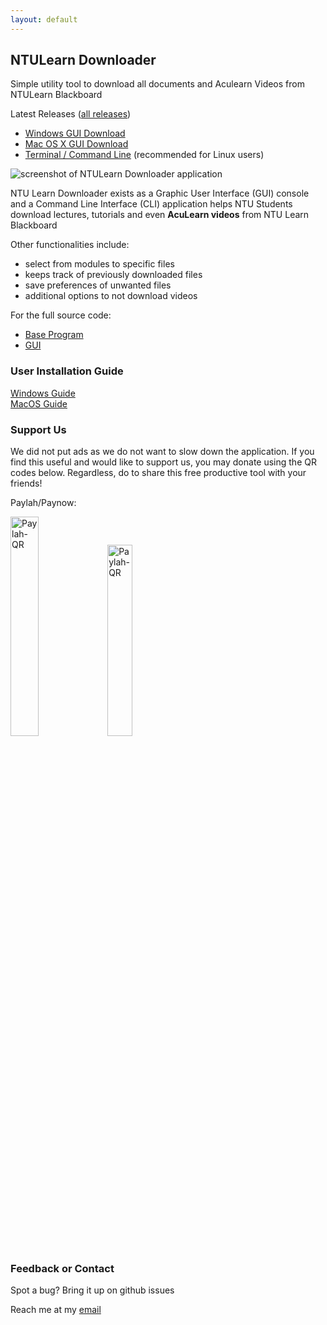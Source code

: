 ```yaml
---
layout: default
---
```


## NTULearn Downloader

Simple utility tool to download all documents and Aculearn Videos from NTULearn Blackboard

Latest Releases ([all releases](https://github.com/leafgecko/NTULearn-Downloader-GUI/releases))

- [Windows GUI Download](https://github.com/leafgecko/NTULearn-Downloader-GUI/releases/download/0.0.1/NTU.Learn.DownloaderSetup.exe)
- [Mac OS X GUI Download](https://github.com/leafgecko/NTULearn-Downloader-GUI/releases/download/0.0.1/NTU.Learn.Downloader.dmg)
- [Terminal / Command Line](https://github.com/leafgecko/NTULearn-Downloader) (recommended for Linux users)

<!-- <insert pic of gui> -->
<img src="/images/screenshot.png" alt="screenshot of NTULearn Downloader application" >

NTU Learn Downloader exists as a Graphic User Interface (GUI) console and a Command Line Interface (CLI) application helps NTU Students download lectures, tutorials and even **AcuLearn videos** from NTU Learn Blackboard

Other functionalities include:

- select from modules to specific files
- keeps track of previously downloaded files
- save preferences of unwanted files
- additional options to not download videos

<!-- ~~Click here~~ for a full step-by-step guide of the GUI (coming soon) -->

<!-- ~~Click here~~ for a detailed explanation on NTULearn Downloader and documentation. (coming soon) -->

For the full source code:

- [Base Program](https://github.com/leafgecko/NTULearn-Downloader)
- [GUI](https://github.com/leafgecko/NTULearn-Downloader-GUI)

### User Installation Guide

[Windows Guide](./window_installer_guide.html)  
[MacOS Guide](./macos_installer_guide.html)

### Support Us

We did not put ads as we do not want to slow down the application. If you find this useful and would like to support us, you may donate using the QR codes below.
Regardless, do to share this free productive tool with your friends!

Paylah/Paynow:

<img src="/images/support-ntu-downloader-paylah-qrcode.jpg" alt="Paylah-QR" width="30%" height="30%">
<img src="/images/support-ntu-downloader-paynow-payanyone-qrcode.jpg" alt="Paylah-QR" width="28%" height="28%">

### Feedback or Contact

Spot a bug? Bring it up on github issues

Reach me at my [email](mailto:theleafgecko@gmail.com)
